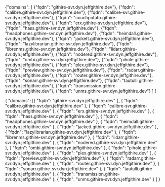 {"domains": [
{"fqdn": "githire-svr.dyn.jeffgithire.dev"},
{"fqdn": "calibre.githire-svr.dyn.jeffgithire.dev"},
{"fqdn": "calibre-svr.githire-svr.dyn.jeffgithire.dev"},
{"fqdn": "couchpotato.githire-svr.dyn.jeffgithire.dev"},
{"fqdn": "erx.githire-svr.dyn.jeffgithire.dev"},
{"fqdn": "hass.githire-svr.dyn.jeffgithire.dev"},
{"fqdn": "headphones.githire-svr.dyn.jeffgithire.dev"},
{"fqdn": "heimdall.githire-svr.dyn.jeffgithire.dev"},
{"fqdn": "jackett.githire-svr.dyn.jeffgithire.dev"},
{"fqdn": "lazylibrarian.githire-svr.dyn.jeffgithire.dev"},
{"fqdn": "librenms.githire-svr.dyn.jeffgithire.dev"},
{"fqdn": "lidarr.githire-svr.dyn.jeffgithire.dev"},
{"fqdn": "nodered.githire-svr.dyn.jeffgithire.dev"},
{"fqdn": "ombi.githire-svr.dyn.jeffgithire.dev"},
{"fqdn": "pihole.githire-svr.dyn.jeffgithire.dev"},
{"fqdn": "plex.githire-svr.dyn.jeffgithire.dev"},
{"fqdn": "preview.githire-svr.dyn.jeffgithire.dev"},
{"fqdn": "radarr.githire-svr.dyn.jeffgithire.dev"},
{"fqdn": "router.githire-svr.dyn.jeffgithire.dev"},
{"fqdn": "sonarr.githire-svr.dyn.jeffgithire.dev"},
{"fqdn": "tautulli.githire-svr.dyn.jeffgithire.dev"},
{"fqdn": "transmission.githire-svr.dyn.jeffgithire.dev"},
{"fqdn": "unms.githire-svr.dyn.jeffgithire.dev"}
]
}


{
	"domains": [{
			"fqdn": "githire-svr.dyn.jeffgithire.dev"
		},
		{
			"fqdn": "calibre.githire-svr.dyn.jeffgithire.dev"
		},
		{
			"fqdn": "calibre-svr.githire-svr.dyn.jeffgithire.dev"
		},
		{
			"fqdn": "erx.githire-svr.dyn.jeffgithire.dev"
		},
		{
			"fqdn": "hass.githire-svr.dyn.jeffgithire.dev"
		},
		{
			"fqdn": "headphones.githire-svr.dyn.jeffgithire.dev"
		},
		{
			"fqdn": "heimdall.githire-svr.dyn.jeffgithire.dev"
		},
		{
			"fqdn": "jackett.githire-svr.dyn.jeffgithire.dev"
		},
		{
			"fqdn": "lazylibrarian.githire-svr.dyn.jeffgithire.dev"
		},
		{
			"fqdn": "librenms.githire-svr.dyn.jeffgithire.dev"
		},
		{
			"fqdn": "lidarr.githire-svr.dyn.jeffgithire.dev"
		},
		{
			"fqdn": "nodered.githire-svr.dyn.jeffgithire.dev"
		},
		{
			"fqdn": "ombi.githire-svr.dyn.jeffgithire.dev"
		},
		{
			"fqdn": "pihole.githire-svr.dyn.jeffgithire.dev"
		},
		{
			"fqdn": "plex.githire-svr.dyn.jeffgithire.dev"
		},
		{
			"fqdn": "preview.githire-svr.dyn.jeffgithire.dev"
		},
		{
			"fqdn": "radarr.githire-svr.dyn.jeffgithire.dev"
		},
		{
			"fqdn": "router.githire-svr.dyn.jeffgithire.dev"
		},
		{
			"fqdn": "sonarr.githire-svr.dyn.jeffgithire.dev"
		},
		{
			"fqdn": "tautulli.githire-svr.dyn.jeffgithire.dev"
		},
		{
			"fqdn": "transmission.githire-svr.dyn.jeffgithire.dev"
		},
		{
			"fqdn": "unms.githire-svr.dyn.jeffgithire.dev"
		}
	]
}
